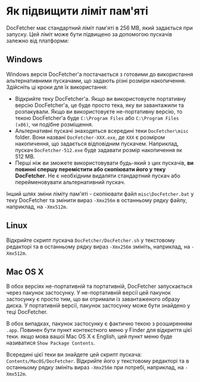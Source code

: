 Як підвищити ліміт пам'яті
=============================
DocFetcher має стандартний ліміт пам'яті в 256&nbsp;MB, який задається при запуску. Цей ліміт може бути підвищено за допомогою пускачів залежно від платформи:

Windows
-------
Windows версія DocFetcher'а постачається з готовими до використання альтернативними пускачами, що задають різні розміри накопичення. Здійсніть ці кроки для їх використання:

* Відкрийте теку DocFetcher'а. Якщо ви використовуєте портативну версію DocFetcher'а, це буде просто тека, яку ви завантажили та розпакували. Якщо ви використовуєте не-портативну версію, то текою DocFetcher'а буде `C:\Program Files` або `C:\Program Files (x86)`, чи подібне розміщення.
* Альтернативні пускачі знаходяться всередині теки `DocFetcher\misc` folder. Вони названі `DocFetcher-XXX.exe`, де `XXX` є розміром накопичення, що задається відповідним пускачем. Наприклад, пускач `DocFetcher-512.exe` буде задавати розмір накопичення як 512&nbsp;MB.
* Перші ніж ви зможете використовувати будь-який з цих пускачів, **ви повинні спершу перемістити або скопіювати його у теку DocFetcher**. Не є необхідним видаляти стандартний пускач або перейменовувати альтернативний пускач.

Інший шлях зміни ліміту пам'яті - скопіювати файл `misc\DocFetcher.bat` у теку DocFetcher та змінити вираз `-Xmx256m` в останньому рядку файлу, наприклад, на `-Xmx512m`.

Linux
-----
Відкрийте скрипт пускача `DocFetcher/DocFetcher.sh` у текстовому редакторі та в останньому рядку вираз `-Xmx256m` змініть, наприклад, на `-Xmx512m`.

Mac OS&nbsp;X
-------------
В обох версіях не-портативній та портативній, DocFetcher запускається через пакунок застосунку. У не-портативній версії цей пакунок застосунку є просто тим, що ви отримали із завантаженого образу диска. У портативній версії, пакунок застосунку може бути знайдено у теці DocFetcher.

В обох випадках, пакунок застосунку є фактично текою з розширенням `.app`. Повинен бути пункт контекстного меню у Finder для відкриття цієї теки. якщо мова вашої Mac OS&nbsp;X є English, цей пункт меню буде називатися `Show Package Contents`.

Всередині цієї теки ви знайдете цей скрипт пускача: `Contents/MacOS/DocFetcher`. Відкрийте його у текстовому редакторі та в останньому рядку змініть вираз `-Xmx256m` при потребі, наприклад, на `-Xmx512m`.